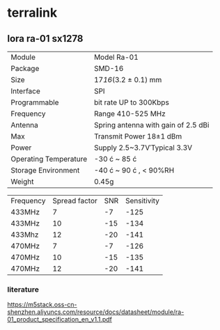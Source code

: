 # terralink

## lora ra-01 sx1278

| | |
|-|-|
| Module | Model Ra-01 |
| Package | SMD-16 |
| Size | 17*16*(3.2 ± 0.1) mm |
| Interface | SPI |
| Programmable | bit rate UP to 300Kbps |
| Frequency | Range 410-525 MHz |
| Antenna | Spring antenna with gain of 2.5 dBi |
| Max | Transmit Power 18±1 dBm |
| Power | Supply 2.5~3.7VˈTypical 3.3V |
| Operating Temperature | -30 ć ~ 85 ć |
| Storage Environment | -40 ć ~ 90 ć , < 90%RH |
| Weight | 0.45g |

| | | | |
|-|-|-|-|
| Frequency | Spread factor | SNR | Sensitivity |
| 433MHz | 7 | -7 | -125 |
| 433MHz | 10 |-15 | -134 |
| 433Mhz | 12 | -20 | -141 |
| 470MHz | 7 | -7 | -126 |
| 470MHz | 10 | -15 | -135 |
| 470MHz | 12 | -20 | -141 |

### literature
https://m5stack.oss-cn-shenzhen.aliyuncs.com/resource/docs/datasheet/module/ra-01_product_specification_en_v1.1.pdf
